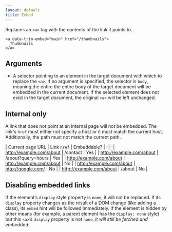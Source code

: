 ```yaml
---
layout: default
title: Embed
---
```

Replaces an `<a>` tag with the contents of the link it points to.

    <a data-trim-embed="main" href="/thumbnails">
      Thumbnails
    </a>

## Arguments

- A selector pointing to an element in the target document with which to replace the `<a>`. If no argument is specified, the selector is `body`, meaning the entire the entire body of the target document will be embedded in the current document. If the selected element does not exist in the target document, the original `<a>` will be left unchanged.

## Internal only

A link that does not point at an internal page will not be embedded. The link's `href` must either not specify a host or it must match the current host. Additionally, the path must not match the current path.

| Current page URL | Link `href` | Embeddable? |
-|-
| http://example.com/about | /contact | Yes |
| http://example.com/about | /about?query=hours | Yes |
| http://example.com/about | http://example.com/about | No |
| http://example.com/about | http://google.com/  | No |
| http://example.com/about | /about | No |

## Disabling embedded links

If the element’s `display` style property is `none`, it will not be replaced. If its `display` property changes as the result of a DOM change (like adding a class), its `embed` hint will be followed immediately. If the element is hidden by other means (for example, a parent element has the `display: none` style) but this `<a>`’s `display` property is not `none`, _it will still be fetched and embedded_.

